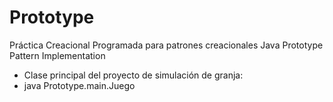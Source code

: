 # Prototype
Práctica Creacional Programada para patrones creacionales
Java Prototype Pattern Implementation
 * Clase principal del proyecto de simulación de granja:
 * java Prototype.main.Juego
